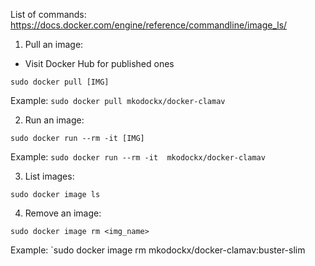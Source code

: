 List of commands: https://docs.docker.com/engine/reference/commandline/image_ls/

1. Pull an image:
  + Visit Docker Hub for published ones
```
sudo docker pull [IMG]
```
Example: `sudo docker pull mkodockx/docker-clamav`

2. Run an image:
```
sudo docker run --rm -it [IMG]
```
Example: `sudo docker run --rm -it  mkodockx/docker-clamav`

3. List images:
```
sudo docker image ls
```

4. Remove an image:
```
sudo docker image rm <img_name>
```
Example: `sudo docker image rm mkodockx/docker-clamav:buster-slim

